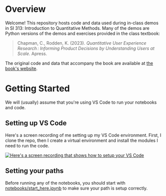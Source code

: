 # Overview

Welcome! This repository hosts code and data used during in-class demos in SI 313: Introduction to Quantitative Methods. Many of the demos are Python versions of the demos and exercises provided in the class textbook:

> Chapman, C., Rodden, K. (2023). _Quantitative User Experience Research : Informing Product Decisions by Understanding Users at Scale_. Apress.

The original code and data that accompany the book are available at [the book's website](https://quantuxbook.com/index.html).

# Getting Started

We will (usually) assume that you're using VS Code to run your notebooks and code.

## Setting up VS Code

Here's a screen recording of me setting up my VS Code environment. First, I clone the repo, then I create a virtual environment and install the modules I need to run the code.

[![Here's a screen recording that shows how to setup your VS Code](https://img.youtube.com/vi/utshQfeDbWw/0.jpg)](https://www.youtube.com/embed/utshQfeDbWw)

## Setting your paths

Before running any of the notebooks, you should start with [notebooks/start_here.ipynb](notebooks/start_here.ipynb) to make sure your path is setup correctly.
